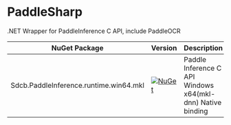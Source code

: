 # PaddleSharp

.NET Wrapper for PaddleInference C API, include PaddleOCR


| NuGet Package | Version | Description |
|---------------|------------|----------|
| Sdcb.PaddleInference.runtime.win64.mkl | [![NuGet](https://img.shields.io/nuget/v/Sdcb.PaddleInference.runtime.win64.mkl.svg)](https://nuget.org/packages/Sdcb.PaddleInference.runtime.win64.mkl) | Paddle Inference C API Windows x64(mkl-dnn) Native binding |
